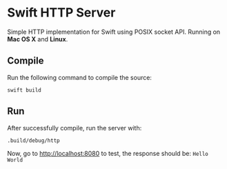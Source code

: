 # Swift HTTP Server

Simple HTTP implementation for Swift using POSIX socket API. Running on **Mac OS X** and **Linux**.

## Compile

Run the following command to compile the source:

```
swift build
```

## Run

After successfully compile, run the server with:

```
.build/debug/http
```

Now, go to [http://localhost:8080](http://localhost:8080) to test, the response should be: `Hello World`
